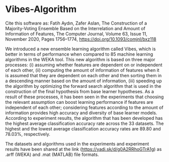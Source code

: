 # Vibes-Algorithm

Cite this software as:
Fatih Aydın, Zafer Aslan, The Construction of a Majority-Voting Ensemble Based on the Interrelation and Amount of Information of Features, The Computer Journal, Volume 63, Issue 11, November 2020, Pages 1756–1774, https://doi.org/10.1093/comjnl/bxz118



We introduced a new ensemble learning algorithm called Vibes, which is better in terms of performance when compared to 85 machine learning algorithms in the WEKA tool. This new algorithm is based on three major processes: (i) assuming whether features are dependent on or independent of each other, (ii) computing the amount of information of features when it is assumed that they are dependent on each other and then sorting them in a descending manner based on the amount of information, (iii) speeding up the algorithm by optimizing the forward search algorithm that is used in the construction of the final hypothesis from base learner hypotheses. As a result of these processes, it has been seen in the experiments that choosing the relevant assumption can boost learning performance if features are independent of each other; considering features according to the amount of information provides high accuracy and diversity of base learner models. According to experiment results, the algorithm that has been developed has the highest average classification accuracy rate across the 33 datasets. The highest and the lowest average classification accuracy rates are 89.80 and 78.03%, respectively.

The datasets and algorithms used in the experiments and experiment results have been shared at the link (https://yadi.sk/d/g0A2RRhoGTrA1g) as .arff (WEKA) and .mat (MATLAB) file formats.

